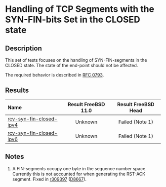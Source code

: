 # Handling of TCP Segments with the SYN-FIN-bits Set in the CLOSED state

## Description
This set of tests focuses on the handling of SYN-FIN-segments in the CLOSED state.
The state of the end-point should not be affected.

The required behavior is described in [RFC 0793](https://tools.ietf.org/html/rfc793#section-3.9).

## Results

| Name                                                                                                                                                                         | Result FreeBSD 11.0 | Result FreeBSD Head |
|:-----------------------------------------------------------------------------------------------------------------------------------------------------------------------------|:-------------------:|:-------------------:|
|[rcv-syn-fin-closed-ipv4](rcv-syn-fin-closed-ipv4.pkt "Ensure that the reception of a SYN-FIN-segment in the CLOSED state does trigger the sending of a RST-ACK-segment")     | Unknown             | Failed (Note 1)     |
|[rcv-syn-fin-closed-ipv6](rcv-syn-fin-closed-ipv6.pkt "Ensure that the reception of a SYN-FIN-segment in the CLOSED state does trigger the sending of a RST-ACK-segment")     | Unknown             | Failed (Note 1)     |

## Notes
1. A FIN-segments occupy one byte in the sequence number space. Currently this is not accounted for when generating the RST-ACK segment.
   Fixed in [r309397](https://svnweb.freebsd.org/changeset/base/309397) ([D8667](https://reviews.freebsd.org/D8667)).
